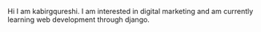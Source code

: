 Hi I am kabirgqureshi. I am interested in digital marketing and am currently learning web development through django. 

<!---
kabirgqureshi/kabirgqureshi is a ✨ special ✨ repository because its `README.md` (this file) appears on your GitHub profile.
You can click the Preview link to take a look at your changes.
--->
